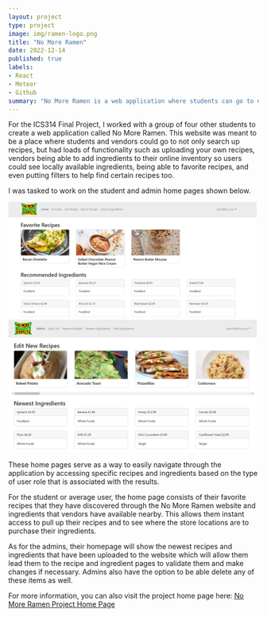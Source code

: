 ```yaml
---
layout: project
type: project
image: img/ramen-logo.png
title: "No More Ramen"
date: 2022-12-14
published: true
labels:
- React
- Meteor
- Github
summary: "No More Ramen is a web application where students can go to discover recipes that are more convenient to the average college student. With the convenience of these recipes, things like fancy kitchen equipment are not required, the ingredients are locally available, and will appeal to the taste of the locals."
---
```


For the ICS314 Final Project, I worked with a group of four other students to create a web application called No More Ramen. This website was meant to be a place where students and vendors could go to not only search up recipes, but had loads of functionality such as uploading your own recipes, vendors being able to add ingredients to their online inventory so users could see locally available ingredients, being able to favorite recipes, and even putting filters to help find certain recipes too.

I was tasked to work on the student and admin home pages shown below.

<img width="500px" class="rounded float-start pe-4" src="../img/studenthome.png" alt="">



<img width="500px" class="rounded float-start pe-4" src="../img/adminhome.png">

These home pages serve as a way to easily navigate through the application by accessing specific recipes and ingredients based on the type of user role that is associated with the results. 

For the student or average user, the home page consists of their favorite recipes that they have discovered through the No More Ramen website and ingredients that vendors have available nearby. This allows them instant access to pull up their recipes and to see where the store locations are to purchase their ingredients.

As for the admins, their homepage will show the newest recipes and ingredients that have been uploaded to the website which will allow them lead them to the recipe and ingredient pages to validate them and make changes if necessary. Admins also have the option to be able delete any of these items as well.

For more information, you can also visit the project home page here: [No More Ramen Project Home Page](https://no-more-ramen.github.io/)

